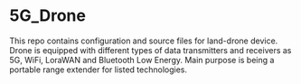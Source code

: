 # 5G_Drone
This repo contains configuration and source files for land-drone device. Drone is equipped with different types of data transmitters and receivers as 5G, WiFi, LoraWAN and Bluetooth Low Energy.  Main purpose is being a portable range extender for listed technologies. 
